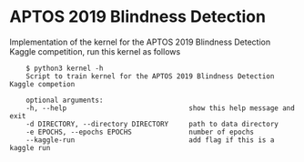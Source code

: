# APTOS 2019 Blindness Detection

Implementation of the kernel for the APTOS 2019 Blindness Detection Kaggle competition, run this kernel as follows

```
    $ python3 kernel -h
    Script to train kernel for the APTOS 2019 Blindness Detection Kaggle competion

    optional arguments:
    -h, --help                              show this help message and exit
    -d DIRECTORY, --directory DIRECTORY     path to data directory
    -e EPOCHS, --epochs EPOCHS              number of epochs
    --kaggle-run                            add flag if this is a kaggle run
```